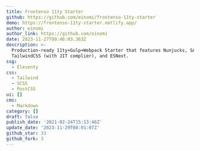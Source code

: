```yaml
---
title: Frontenso 11ty Starter
github: https://github.com/einomi/frontenso-11ty-starter
demo: https://frontenso-11ty-starter.netlify.app/
author: einomi
author_link: https://github.com/einomi
date: 2023-11-27T09:46:03.363Z
description: >-
  Production-ready 11ty+Gulp+Webpack Starter that features Nunjucks, SASS,
  TailwindCSS (with JIT complier), and ESNext.
ssg:
  - Eleventy
css:
  - Tailwind
  - SCSS
  - PostCSS
ui: []
cms:
  - Markdown
category: []
draft: false
publish_date: '2021-02-24T15:13:46Z'
update_date: '2023-11-29T08:01:07Z'
github_star: 33
github_fork: 3
---
```


